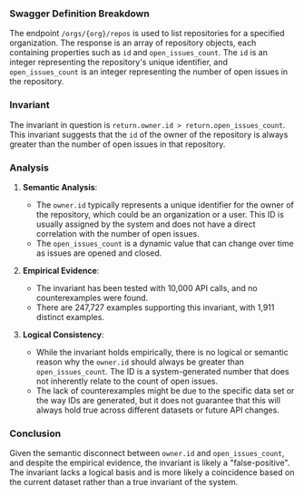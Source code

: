 ### Swagger Definition Breakdown

The endpoint `/orgs/{org}/repos` is used to list repositories for a specified organization. The response is an array of repository objects, each containing properties such as `id` and `open_issues_count`. The `id` is an integer representing the repository's unique identifier, and `open_issues_count` is an integer representing the number of open issues in the repository.

### Invariant

The invariant in question is `return.owner.id > return.open_issues_count`. This invariant suggests that the `id` of the owner of the repository is always greater than the number of open issues in that repository.

### Analysis

1. **Semantic Analysis**:
   - The `owner.id` typically represents a unique identifier for the owner of the repository, which could be an organization or a user. This ID is usually assigned by the system and does not have a direct correlation with the number of open issues.
   - The `open_issues_count` is a dynamic value that can change over time as issues are opened and closed.

2. **Empirical Evidence**:
   - The invariant has been tested with 10,000 API calls, and no counterexamples were found.
   - There are 247,727 examples supporting this invariant, with 1,911 distinct examples.

3. **Logical Consistency**:
   - While the invariant holds empirically, there is no logical or semantic reason why the `owner.id` should always be greater than `open_issues_count`. The ID is a system-generated number that does not inherently relate to the count of open issues.
   - The lack of counterexamples might be due to the specific data set or the way IDs are generated, but it does not guarantee that this will always hold true across different datasets or future API changes.

### Conclusion

Given the semantic disconnect between `owner.id` and `open_issues_count`, and despite the empirical evidence, the invariant is likely a "false-positive". The invariant lacks a logical basis and is more likely a coincidence based on the current dataset rather than a true invariant of the system.
